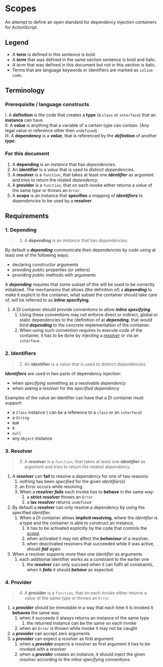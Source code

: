 # Scopes

An attempt to define an open standard for dependency injection containers for ActionScript.

## Legend

 - A **term** is defined in this sentence is bold.
 - A ***term*** that was defined in the same section sentence is bold and italic.
 - A *term* that was defined in this document but not in this section is italic.
 - Terms that are language keywords or identifiers are marked as `inline code`.


## Terminology

### Prerequisite / language constructs

 I. A **definition** is the code that creates a **type** (a `class` or `interface`) that an **instance** can have.<br/>
 II. A **value** is anything that a variable of a certain type can contain. (Any legal value or reference other then `undefined`).<br/>
 III. A **dependency** is a ***value***, that is referenced by the ***definition*** of another ***type***.<br/>

### For this document

 1. A **depending** is an *instance* that has *dependencies*.
 2. An **identifier** is a *value* that is used to distinct *dependencies*.
 3. A **resolver** is a `function`, that takes at least one ***identifier*** as argument and tries to return the related *dependency*.
 4. A **provider** is a `function`, that on each invoke either returns a *value* of the same *type* or throws an `Error`.
 5. A **scope** is an instance that **specifies** a mapping of ***identifiers*** to *dependencies* to be used by a ***resolver***.


## Requirements


### 1. Depending

> 1. A **depending** is an *instance* that has *dependencies*.

By default a ***depending*** communicate their dependencies by code using at least one of the following ways:
 - declaring constructor arguments
 - providing public properties (or setters)
 - providing public methods with arguments
 
A  ***depending*** requires that some subset of this will be used to be correctly initialized.
The mechanisms that allows (the definition of) a ***depending*** to make it explicit to the container, what subset the container should take care of, will be referred to as **inline specifying**.
 
1. A DI container should provide conventions to allow  ***inline specifying***.
    1. Using these conventions may not enforce direct or indirect, global or static dependencies to the (definition of a) ***depending***, that would bind ***depending*** to the concrete implementation of the container.
    1. When using such convention requires to execute code of the container, it has to be done by injecting a [*resolver*](#3-resolver) or via an `interface`.


### 2. Identifiers

> 2. An **identifier** is a *value* that is used to distinct *dependencies*.

***Identifiers*** are used in two parts of dependency injection:
 - when *specifying* something as a resolvable *dependency*
 - when asking a *resolver* for the *specified* *dependency*

Examples of the value an identifier can have that a DI container must support:
 - a `Class` instance ( can be a reference to a `class` or an `interface`)
 - a `String`
 - `NaN`
 - `0`
 - `null`
 - any `Object` instance
 
 
### 3. Resolver

> 3. A **resolver** is a `function`, that takes at least one ***identifier*** as argument and tries to return the related *dependency*.

1. A ***resolver*** can **fail** to resolve a *dependency* for one of two reasons: 
    1. nothing has been *specified* for the given *identifier(s)*
    1. an Error occurs while resolving.
    1. When a ***resolver*** ***fails*** each invoke has to **behave** in the same way:
        1. a **strict** ***resolver*** throws an `Error` 
        1. a **lax** ***resolver*** returns `undefined`
1. By default a ***resolver*** can only resolve a *dependency* by using the specified *identifier*.
    1. When a DI container allows **implicit resolving**, where the *identifier* is a type and the container is able to construct an instance,
        1. it has to be activated explicitly by the code that controls the [*scope*](5-scope).
        1. when activated it may not affect the ***behaviour*** of a resolver.
        1. when deactivated resolvers that succeeded while it was active, should ***fail*** again 
1. When a resolver supports more then one *identifier* as arguments
    1. each additional identifier works as a constraint to the earlier one
        1. the ***resolver*** can only succeed when it can fulfil all constraints, when it ***fails*** it should ***behave*** as expected.


### 4. Provider
        
> 4. A **provider** is a `function`, that on each invoke either returns a *value* of the same *type* or throws an `Error`.

1. a ***provider*** should be immutable in a way that each time it is invoked it **behaves** the same way
    1. when it succeeds it always returns an instance of the same type
        1. the returned instance can be the same on each invoke
    1. when an `Error` is thrown while invoke it may not be caught
1. a ***provider*** can accept zero arguments
1. a ***provider*** can expect a *resolver* as first argument
    1. when a ***provider*** expects a *resolver* as first argument it has to be invoked with a *resolver*
    1. when a ***provider*** creates an instance, it should inject the given *resolver* according to the *inline specifying* conventions

